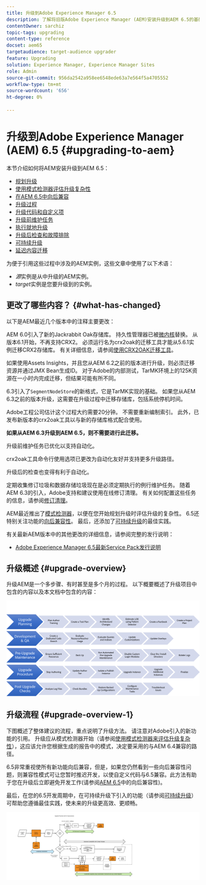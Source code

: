 ```yaml
---
title: 升级到Adobe Experience Manager 6.5
description: 了解将旧版Adobe Experience Manager (AEM)安装升级到AEM 6.5的基础知识。
contentOwner: sarchiz
topic-tags: upgrading
content-type: reference
docset: aem65
targetaudience: target-audience upgrader
feature: Upgrading
solution: Experience Manager, Experience Manager Sites
role: Admin
source-git-commit: 956da2542a958ee6548ede63a7e564f5a4705552
workflow-type: tm+mt
source-wordcount: '656'
ht-degree: 0%

---
```


# 升级到Adobe Experience Manager (AEM) 6.5 {#upgrading-to-aem}

本节介绍如何将AEM安装升级到AEM 6.5：

* [规划升级](/help/sites-deploying/upgrade-planning.md)
* [使用模式检测器评估升级复杂性](/help/sites-deploying/pattern-detector.md)
* [在AEM 6.5中向后兼容](/help/sites-deploying/backward-compatibility.md)
  <!--* [Using Offline Reindexing To Reduce Downtime During an Upgrade](/help/sites-deploying/upgrade-offline-reindexing.md)-->
* [升级过程](/help/sites-deploying/upgrade-procedure.md)
* [升级代码和自定义项](/help/sites-deploying/upgrading-code-and-customizations.md)
* [升级前维护任务](/help/sites-deploying/pre-upgrade-maintenance-tasks.md)
* [执行就地升级](/help/sites-deploying/in-place-upgrade.md)
* [升级后检查和故障排除](/help/sites-deploying/post-upgrade-checks-and-troubleshooting.md)
* [可持续升级](/help/sites-deploying/sustainable-upgrades.md)
* [延迟内容迁移](/help/sites-deploying/lazy-content-migration.md)

为便于引用这些过程中涉及的AEM实例，这些文章中使用了以下术语：

* *源*&#x200B;实例是从中升级的AEM实例。
* *target*&#x200B;实例是您要升级到的实例。

## 更改了哪些内容？ {#what-has-changed}

以下是AEM最近几个版本中的注释主要更改：

AEM 6.0引入了新的Jackrabbit Oak存储库。 持久性管理器已被[微内核](/help/sites-deploying/platform.md#contentbody_title_4)替换。 从版本6.1开始，不再支持CRX2。 必须运行名为crx2oak的迁移工具才能从5.6.1实例迁移CRX2存储库。 有关详细信息，请参阅[使用CRX2OAK迁移工具](/help/sites-deploying/using-crx2oak.md)。

如果使用Assets Insights，并且您从AEM 6.2之前的版本进行升级，则必须迁移资源并通过JMX Bean生成ID。 对于Adobe的内部测试，TarMK环境上的125K资源在一小时内完成迁移，但结果可能有所不同。

6.3引入了`SegmentNodeStore`的新格式，它是TarMK实现的基础。 如果您从AEM 6.3之前的版本升级，这需要在升级过程中迁移存储库，包括系统停机时间。

Adobe工程公司估计这个过程大约需要20分钟。 不需要重新编制索引。 此外，已发布新版本的crx2oak工具以与新的存储库格式配合使用。

**如果从AEM 6.3升级到AEM 6.5，则不需要进行此迁移。**

升级前维护任务已优化以支持自动化。

crx2oak工具命令行使用选项已更改为自动化友好并支持更多升级路径。

升级后的检查也变得有利于自动化。

定期收集修订垃圾和数据存储垃圾现在是必须定期执行的例行维护任务。 随着AEM 6.3的引入，Adobe支持和建议使用在线修订清理。 有关如何配置这些任务的信息，请参阅[修订清理](/help/sites-deploying/revision-cleanup.md)。

AEM最近推出了[模式检测器](/help/sites-deploying/pattern-detector.md)，以便在您开始规划升级时评估升级的复杂性。 6.5还特别关注功能的[向后兼容性](/help/sites-deploying/backward-compatibility.md)。 最后，还添加了[可持续升级](/help/sites-deploying/sustainable-upgrades.md)的最佳实践。

有关最新AEM版本中的其他更改的详细信息，请参阅完整的发行说明：

* [Adobe Experience Manager 6.5最新Service Pack发行说明](/help/release-notes/release-notes.md)

## 升级概述 {#upgrade-overview}

升级AEM是一个多步骤、有时甚至是多个月的过程。 以下概要概述了升级项目中包含的内容以及本文档中包含的内容：

![screen_shot_2018-03-30at80708am](assets/screen_shot_2018-03-30at80708am.png)

## 升级流程 {#upgrade-overview-1}

下图概述了整体建议的流程，重点说明了升级方法。 请注意对Adobe引入的新功能的引用。 升级应从模式检测器开始（请参阅[使用模式检测器来评估升级复杂性](/help/sites-deploying/pattern-detector.md)），这应该允许您根据生成的报告中的模式，决定要采用的与AEM 6.4兼容的路径。

6.5非常重视使所有新功能向后兼容，但是，如果您仍然看到一些向后兼容性问题，则兼容性模式可让您暂时推迟开发，以使自定义代码与6.5兼容。此方法有助于您在升级后立即避免开发工作(请参阅[AEM 6.5](/help/sites-deploying/backward-compatibility.md)中的向后兼容性)。

最后，在您的6.5开发周期中，在可持续升级下引入的功能（请参阅[可持续升级](/help/sites-deploying/sustainable-upgrades.md)）可帮助您遵循最佳实践，使未来的升级更高效、更顺畅。

![6_4_upgrade_overviewflowchart-newpage3](assets/6_4_upgrade_overviewflowchart-newpage3.png)
